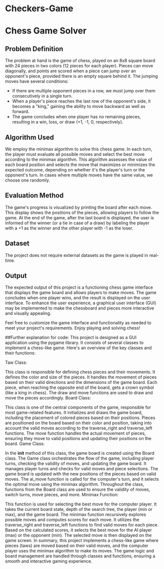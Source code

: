 # Checkers-Game
# Chess Game Solver

## Problem Definition

The problem at hand is the game of chess, played on an 8x8 square board with 24 pieces in two colors (12 pieces for each player). Pieces can move diagonally, and points are scored when a piece can jump over an opponent's piece, provided there is an empty square behind it. The jumping moves have several conditions:
- If there are multiple opponent pieces in a row, we must jump over them consecutively in a single turn.
- When a player's piece reaches the last row of the opponent's side, it becomes a "king," gaining the ability to move backward as well as forward.
- The game concludes when one player has no remaining pieces, resulting in a win, loss, or draw (+1, -1, 0, respectively).

## Algorithm Used

We employ the minimax algorithm to solve this chess game. In each turn, the player must evaluate all possible moves and select the best move according to the minimax algorithm. This algorithm assesses the value of each board position and selects the move that maximizes or minimizes the expected outcome, depending on whether it's the player's turn or the opponent's turn. In cases where multiple moves have the same value, we choose one randomly.

## Evaluation Method

The game's progress is visualized by printing the board after each move. This display shows the positions of the pieces, allowing players to follow the game. At the end of the game, after the last board is displayed, the user is informed of the winner (or a tie in case of a draw) by labeling the player with a +1 as the winner and the other player with -1 as the loser.

## Dataset

The project does not require external datasets as the game is played in real-time.

## Output

The expected output of this project is a functioning chess game interface that displays the game board and allows players to make moves. The game concludes when one player wins, and the result is displayed on the user interface. To enhance the user experience, a graphical user interface (GUI) may be implemented to make the chessboard and pieces more interactive and visually appealing.

Feel free to customize the game interface and functionality as needed to meet your project's requirements. Enjoy playing and solving chess!

##Further explanation for code: 
This project is designed as a GUI application using the pygame library. It consists of several classes to implement a chess-like game. Here's an overview of the key classes and their functions:

Taw Class:

This class is responsible for defining chess pieces and their movements.
It defines the color and size of the pieces.
It handles the movement of pieces based on their valid directions and the dimensions of the game board.
Each piece, when reaching the opposite end of the board, gets a crown symbol (like a king in chess).
The draw and move functions are used to draw and move the pieces accordingly.
Board Class:

This class is one of the central components of the game, responsible for most game-related features.
It initializes and draws the game board, including the placement of colored pieces based on their positions.
Pieces are positioned on the board based on their color and position, taking into account the valid moves according to the traverse_right and traverse_left functions.
The move function handles the actual movement of pieces, ensuring they move to valid positions and updating their positions on the board.
Game Class:

In the __init__ method of this class, the game board is created using the Board class.
The Game class orchestrates the flow of the game, including player turns, checking the validity of moves, and updating the game board.
It manages player turns and checks for valid moves and piece selections.
The game board is updated with the new positions of the pieces based on valid moves.
The ai_move function is called for the computer's turn, and it selects the optimal move using the minimax algorithm.
Throughout the class, functions from the Board class are used to ensure the validity of moves, switch turns, move pieces, and more.
Minimax Function:

This function is used for selecting the best move for the computer player.
It takes the current board state, depth of the search tree, the player (min or max), and the game board.
The minimax function recursively explores possible moves and computes scores for each move.
It utilizes the traverse_right and traverse_left functions to find valid moves for each piece.
Based on the calculated scores, it selects the best move for the AI player (max) or the opponent (min).
The selected move is then displayed on the game screen.
In summary, this project implements a chess-like game where pieces (taws) are moved based on their valid moves, and the computer player uses the minimax algorithm to make its moves. The game logic and board management are handled through classes and functions, ensuring a smooth and interactive gaming experience.
